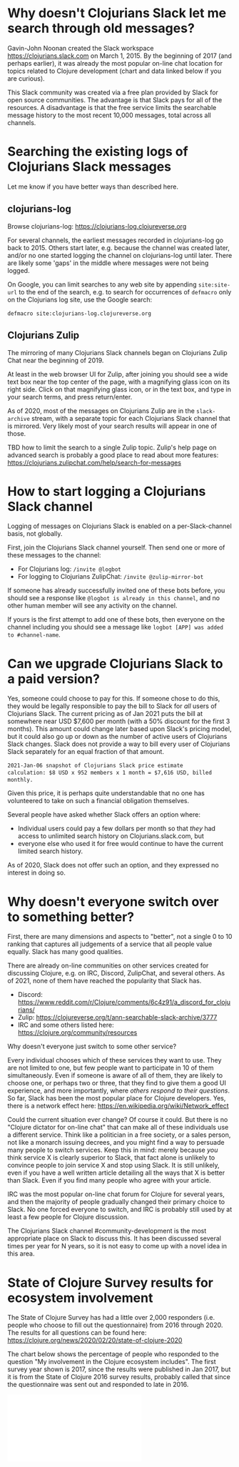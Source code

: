 # Why doesn't Clojurians Slack let me search through old messages?

Gavin-John Noonan created the Slack workspace
https://clojurians.slack.com on March 1, 2015.  By the beginning of
2017 (and perhaps earlier), it was already the most popular on-line
chat location for topics related to Clojure development (chart and
data linked below if you are curious).

This Slack community was created via a free plan provided by Slack for
open source communities.  The advantage is that Slack pays for all of
the resources.  A disadvantage is that the free service limits the
searchable message history to the most recent 10,000 messages, total
across all channels.


# Searching the existing logs of Clojurians Slack messages

Let me know if you have better ways than described here.

## clojurians-log

Browse clojurians-log: https://clojurians-log.clojureverse.org

For several channels, the earliest messages recorded in clojurians-log
go back to 2015.  Others start later, e.g. because the channel was
created later, and/or no one started logging the channel on
clojurians-log until later.  There are likely some 'gaps' in the
middle where messages were not being logged.

On Google, you can limit searches to any web site by appending
`site:site-url` to the end of the search, e.g. to search for
occurrences of `defmacro` only on the Clojurians log site, use the
Google search:

```
defmacro site:clojurians-log.clojureverse.org
```

## Clojurians Zulip

The mirroring of many Clojurians Slack channels began on Clojurians
Zulip Chat near the beginning of 2019.

At least in the web browser UI for Zulip, after joining you should see
a wide text box near the top center of the page, with a magnifying
glass icon on its right side.  Click on that magnifying glass icon, or
in the text box, and type in your search terms, and press
return/enter.

As of 2020, most of the messages on Clojurians Zulip are in the
`slack-archive` stream, with a separate topic for each Clojurians
Slack channel that is mirrored.  Very likely most of your search
results will appear in one of those.

TBD how to limit the search to a single Zulip topic.  Zulip's help
page on advanced search is probably a good place to read about more
features: https://clojurians.zulipchat.com/help/search-for-messages


# How to start logging a Clojurians Slack channel

Logging of messages on Clojurians Slack is enabled on a
per-Slack-channel basis, not globally.

First, join the Clojurians Slack channel yourself.  Then send one or
more of these messages to the channel:

+ For Clojurians log: `/invite @logbot`
+ For logging to Clojurians ZulipChat: `/invite @zulip-mirror-bot`

If someone has already successfully invited one of these bots before,
you should see a response like `@logbot is already in this channel`,
and no other human member will see any activity on the channel.

If yours is the first attempt to add one of these bots, then everyone
on the channel including you should see a message like `logbot [APP]
was added to #channel-name`.


# Can we upgrade Clojurians Slack to a paid version?

Yes, someone could choose to pay for this.  If someone chose to do
this, they would be legally responsible to pay the bill to Slack for
_all_ users of Clojurians Slack.  The current pricing as of Jan 2021
puts the bill at somewhere near USD $7,600 per month (with a 50%
discount for the first 3 months).  This amount could change later
based upon Slack's pricing model, but it could also go up or down as
the number of active users of Clojurians Slack changes.  Slack does
not provide a way to bill every user of Clojurians Slack separately
for an equal fraction of that amount.

    2021-Jan-06 snapshot of Clojurians Slack price estimate
    calculation: $8 USD x 952 members x 1 month = $7,616 USD, billed
    monthly.

Given this price, it is perhaps quite understandable that no one has
volunteered to take on such a financial obligation themselves.

Several people have asked whether Slack offers an option where:

+ Individual users could pay a few dollars per month so that _they_
  had access to unlimited search history on Clojurians.slack.com, but
+ everyone else who used it for free would continue to have the
  current limited search history.

As of 2020, Slack does not offer such an option, and they expressed no
interest in doing so.


# Why doesn't everyone switch over to something better?

First, there are many dimensions and aspects to "better", not a single
0 to 10 ranking that captures all judgements of a service that all
people value equally.  Slack has many good qualities.

There are already on-line communities on other services created for
discussing Clojure, e.g. on IRC, Discord, ZulipChat, and several
others.  As of 2021, none of them have reached the popularity that
Slack has.

+ Discord:
  https://www.reddit.com/r/Clojure/comments/6c4z91/a_discord_for_clojurians/
+ Zulip: https://clojureverse.org/t/ann-searchable-slack-archive/3777
+ IRC and some others listed here: https://clojure.org/community/resources

Why doesn't everyone just switch to some other service?

Every individual chooses which of these services they want to use.
They are not limited to one, but few people want to participate in 10
of them simultaneously.  Even if someone is aware of all of them, they
are likely to choose one, or perhaps two or three, that they find to
give them a good UI experience, and more importantly, where _others
respond to their questions_.  So far, Slack has been the most popular
place for Clojure developers.  Yes, there is a network effect here:
https://en.wikipedia.org/wiki/Network_effect

Could the current situation ever change?  Of course it could.  But
there is no "Clojure dictator for on-line chat" that can make all of
these individuals use a different service.  Think like a politician in
a free society, or a sales person, not like a monarch issuing decrees,
and you might find a way to persuade many people to switch services.
Keep this in mind: merely because _you_ think service X is clearly
superior to Slack, that fact alone is unlikely to convince people to
join service X and stop using Slack.  It is still unlikely, even if
you have a well written article detailing all the ways that X is
better than Slack.  Even if you find many people who agree with your
article.

IRC was the most popular on-line chat forum for Clojure for several
years, and then the majority of people gradually changed their primary
choice to Slack.  No one forced everyone to switch, and IRC is
probably still used by at least a few people for Clojure discussion.

The Clojurians Slack channel #community-development is the most
appropriate place on Slack to discuss this.  It has been discussed
several times per year for N years, so it is not easy to come up with
a novel idea in this area.


# State of Clojure Survey results for ecosystem involvement

The State of Clojure Survey has had a little over 2,000 responders
(i.e. people who choose to fill out the questionnaire) from 2016
through 2020.  The results for all questions can be found here:
https://clojure.org/news/2020/02/20/state-of-clojure-2020

The chart below shows the percentage of people who responded to the
question "My involvement in the Clojure ecosystem includes".  The
first survey year shown is 2017, since the results were published in
Jan 2017, but it is from the State of Clojure 2016 survey results,
probably called that since the questionnaire was sent out and
responded to late in 2016.

![ecosystem-involvement-survey-results](clojure-survey-ecosystem-involvement-chart.pdf)
